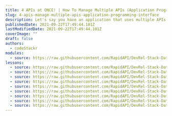 ```yaml
---
title: 4 APIs at ONCE! | How To Manage Multiple APIs (Application Programming Interface)
slug: 4-apis-manage-multiple-apis-application-programming-interface
description: Let's say you have an application that uses multiple APIs from various platforms. Each API has its own key and its own way of managing access. What if I told you that there's a platform where you can manage all of your APIs in one spot? We're going to build an app that consumes multiple APIs using RapidAPI to see how easy it is to use. We'll create a quick project by using Vite.js and Tailwind CSS, then use RapidAPI to connect to 4 APIs and consume their data.
publishedDate: 2021-09-22T17:49:44.101Z
lastModifiedDate: 2021-09-22T17:49:44.101Z
coverImage: ""
draft: false
authors:
  - codeStackr
modules:
  - source: https://raw.githubusercontent.com/RapidAPI/DevRel-Stack-Data/improve/lms-yt-data/lms/courses/4-apis-manage-multiple-apis-application-programming-interface/index.md
lessons:
  - source: https://raw.githubusercontent.com/RapidAPI/DevRel-Stack-Data/improve/lms-yt-data/lms/courses/4-apis-manage-multiple-apis-application-programming-interface/01-intro.md
  - source: https://raw.githubusercontent.com/RapidAPI/DevRel-Stack-Data/improve/lms-yt-data/lms/courses/4-apis-manage-multiple-apis-application-programming-interface/02-rapidapi-marketplace.md
  - source: https://raw.githubusercontent.com/RapidAPI/DevRel-Stack-Data/improve/lms-yt-data/lms/courses/4-apis-manage-multiple-apis-application-programming-interface/03-project-setup-vite-js.md
  - source: https://raw.githubusercontent.com/RapidAPI/DevRel-Stack-Data/improve/lms-yt-data/lms/courses/4-apis-manage-multiple-apis-application-programming-interface/04-index-html.md
  - source: https://raw.githubusercontent.com/RapidAPI/DevRel-Stack-Data/improve/lms-yt-data/lms/courses/4-apis-manage-multiple-apis-application-programming-interface/05-main-js-setup.md
  - source: https://raw.githubusercontent.com/RapidAPI/DevRel-Stack-Data/improve/lms-yt-data/lms/courses/4-apis-manage-multiple-apis-application-programming-interface/06-geo-location-api.md
  - source: https://raw.githubusercontent.com/RapidAPI/DevRel-Stack-Data/improve/lms-yt-data/lms/courses/4-apis-manage-multiple-apis-application-programming-interface/07-open-weather-api.md
  - source: https://raw.githubusercontent.com/RapidAPI/DevRel-Stack-Data/improve/lms-yt-data/lms/courses/4-apis-manage-multiple-apis-application-programming-interface/08-chuck-norris-api.md
  - source: https://raw.githubusercontent.com/RapidAPI/DevRel-Stack-Data/improve/lms-yt-data/lms/courses/4-apis-manage-multiple-apis-application-programming-interface/09-breaking-news-api.md
---
```

